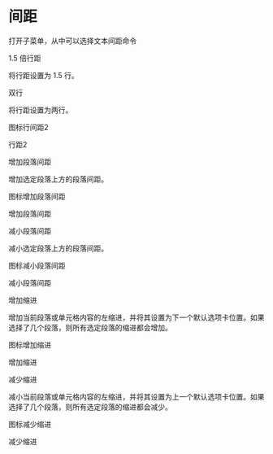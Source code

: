 

# 间距


打开子菜单，从中可以选择文本间距命令


1.5 倍行距

将行距设置为 1.5 行。

双行

将行距设置为两行。

图标行间距2


行距2

增加段落间距


增加选定段落上方的段落间距。


图标增加段落间距


增加段落间距

减小段落间距


减小选定段落上方的段落间距。


图标减小段落间距


减小段落间距

增加缩进


增加当前段落或单元格内容的左缩进，并将其设置为下一个默认选项卡位置。如果选择了几个段落，则所有选定段落的缩进都会增加。


图标增加缩进


增加缩进

减少缩进


减小当前段落或单元格内容的左缩进，并将其设置为上一个默认选项卡位置。如果选择了几个段落，则所有选定段落的缩进都会减少。


图标减少缩进


减少缩进